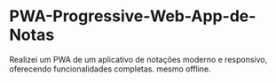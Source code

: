 # PWA-Progressive-Web-App-de-Notas
Realizei um PWA de um aplicativo de notações moderno e responsivo, oferecendo funcionalidades completas.  mesmo offline.
